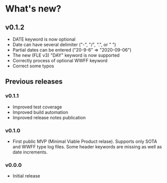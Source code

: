 # What's new?

## v0.1.2

* DATE keyword is now optional
* Date can have several delimiter ("-", "/", ".", or " ")
* Partial dates can be entered ("20-9-6" => "2020-09-06")
* The new (FLE v3) "DAY" keyword is now supported
* Correctly process of optional WWFF keyword
* Correct some typos

## Previous releases

### v0.1.1
* Improved test coverage
* Improved build automation
* Improved release notes publication

### v0.1.0
* First public MVP (Minimal Viable Product relase). Supports only SOTA and WWFF type log files. Some header keywords are missing as well as date increments.

### v0.0.0
* Initial release
